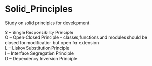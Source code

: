 # Solid_Principles
Study on solid principles for development

S – Single Responsibility Principle\
O – Open-Closed Principle - classes,functions and modules should be closed for modification but open for extension\
L – Liskov Substitution Principle\
I – Interface Segregation Principle\
D – Dependency Inversion Principle

